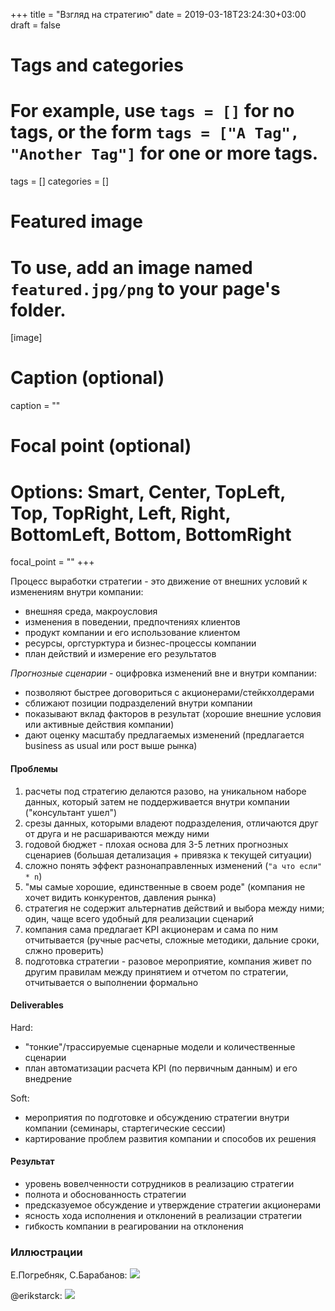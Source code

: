 +++
title = "Взгляд на стратегию"
date = 2019-03-18T23:24:30+03:00
draft = false

# Tags and categories
# For example, use `tags = []` for no tags, or the form `tags = ["A Tag", "Another Tag"]` for one or more tags.
tags = []
categories = []

# Featured image
# To use, add an image named `featured.jpg/png` to your page's folder. 
[image]
  # Caption (optional)
  caption = ""

  # Focal point (optional)
  # Options: Smart, Center, TopLeft, Top, TopRight, Left, Right, BottomLeft, Bottom, BottomRight
  focal_point = ""
+++

<!--
*Видеть клиента и изменения во внешней среде.* 
-->

Процесс выработки стратегии - 
это движение от внешних условий к изменениям внутри компании:

- внешняя среда, макроусловия
- изменения в поведении, предпочтениях клиентов
- продукт компании и его использование клиентом
- ресурсы, оргстурктура и бизнес-процессы компании
- план действий и измерение его результатов


*Прогнозные сценарии* - оцифровка изменений вне и внутри компании:

- позволяют быстрее договориться с акционерами/стейкхолдерами
- сближают позиции подразделений внутри компании
- показывают вклад факторов в результат (хорошие внешние условия или активные действия компании)
- дают оценку масштабу предлагаемых изменений (предлагается business as usual или рост выше рынка)

#### Проблемы

1. расчеты под стратегию делаются разово, на уникальном
наборе данных, который затем не поддерживается внутри компании
("консультант ушел")
2. срезы данных, которыми владеют подразделения, отличаются друг от друга 
  и не расшариваются между ними
3. годовой бюджет - плохая основа для 3-5 летних прогнозных сценариев 
(большая детализация + привязка к текущей ситуации)
4. сложно понять эффект разнонаправленных изменений (`"а что если" * n`)  
5. "мы самые хорошие, единственные в своем роде" (компания не хочет видить 
  конкурентов, давления рынка) 
6. стратегия не содержит альтернатив дейcтвий и выбора между ними; один, чаще всего 
   удобный для реализации сценарий
7. компания сама предлагает KPI акционерам и сама по ним отчитывается 
  (ручные расчеты, сложные методики, дальние сроки, слжно проверить)
8. подготовка стратегии - разовое мероприятие, компания живет по другим правилам
   между принятием и отчетом по стратегии, отчитывается о выполнении формально
     
<!--

#### Подходы к решению

- независимые becnhmark'и эффективности/планов развития в сравнении с другими компаниями
- обоснования параметров сценарных моделей (макро, отраслевой анализ, корпоративные бенчмарки)

- разные уровни абстракции и детализации для обсуждения статаегии
-->

#### Deliverables

Hard:

- "тонкие"/трассируемые сценарные модели и количественные сценарии
- план автоматизации расчета KPI (по первичным данным) и его внедрение 

<!--
- предложения по изменению оргструктуры и бизнес-процессов компании 
  в рамках выбранной стратегии 
-->


Soft:

- мероприятия по подготовке и обсуждению стратегии внутри компании 
  (семинары, стартегические сессии)
- картирование проблем развития компании и способов их решения
  

#### Результат

- уровень вовелченности сотрудников в реализацию стратегии 
- полнота и обоснованность стратегии 
- предсказуемое обсуждение и утверждение стратегии акционерами
- ясность хода исполнения и отклонений в реализации стратегии
- гибкость компании в реагировании на отклонения


### Иллюстрации

Е.Погребняк, С.Барабанов:
[![](https://speakerd.s3.amazonaws.com/presentations/09c851b79dc945479ca27bb102b351c4/preview_slide_0.jpg?482936)](https://speakerdeck.com/epogrebnyak/strategy-steps-in-russian)
 
@erikstarck:
[![](https://pbs.twimg.com/media/D19FLjgWsAAjal7?format=png&name=4096x4096)](https://twitter.com/erikstarck/status/1107680175087632386?s=20)
